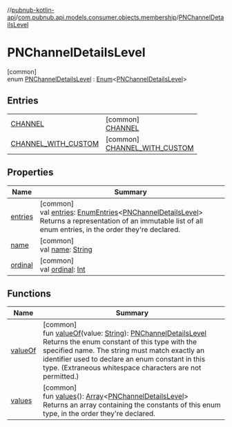 //[pubnub-kotlin-api](../../../index.md)/[com.pubnub.api.models.consumer.objects.membership](../index.md)/[PNChannelDetailsLevel](index.md)

# PNChannelDetailsLevel

[common]\
enum [PNChannelDetailsLevel](index.md) : [Enum](https://kotlinlang.org/api/latest/jvm/stdlib/kotlin/-enum/index.html)&lt;[PNChannelDetailsLevel](index.md)&gt;

## Entries

| | |
|---|---|
| [CHANNEL](-c-h-a-n-n-e-l/index.md) | [common]<br>[CHANNEL](-c-h-a-n-n-e-l/index.md) |
| [CHANNEL_WITH_CUSTOM](-c-h-a-n-n-e-l_-w-i-t-h_-c-u-s-t-o-m/index.md) | [common]<br>[CHANNEL_WITH_CUSTOM](-c-h-a-n-n-e-l_-w-i-t-h_-c-u-s-t-o-m/index.md) |

## Properties

| Name | Summary |
|---|---|
| [entries](entries.md) | [common]<br>val [entries](entries.md): [EnumEntries](https://kotlinlang.org/api/latest/jvm/stdlib/kotlin.enums/-enum-entries/index.html)&lt;[PNChannelDetailsLevel](index.md)&gt;<br>Returns a representation of an immutable list of all enum entries, in the order they're declared. |
| [name](-c-h-a-n-n-e-l_-w-i-t-h_-c-u-s-t-o-m/index.md#-372974862%2FProperties%2F1885423883) | [common]<br>val [name](-c-h-a-n-n-e-l_-w-i-t-h_-c-u-s-t-o-m/index.md#-372974862%2FProperties%2F1885423883): [String](https://kotlinlang.org/api/latest/jvm/stdlib/kotlin/-string/index.html) |
| [ordinal](-c-h-a-n-n-e-l_-w-i-t-h_-c-u-s-t-o-m/index.md#-739389684%2FProperties%2F1885423883) | [common]<br>val [ordinal](-c-h-a-n-n-e-l_-w-i-t-h_-c-u-s-t-o-m/index.md#-739389684%2FProperties%2F1885423883): [Int](https://kotlinlang.org/api/latest/jvm/stdlib/kotlin/-int/index.html) |

## Functions

| Name | Summary |
|---|---|
| [valueOf](value-of.md) | [common]<br>fun [valueOf](value-of.md)(value: [String](https://kotlinlang.org/api/latest/jvm/stdlib/kotlin/-string/index.html)): [PNChannelDetailsLevel](index.md)<br>Returns the enum constant of this type with the specified name. The string must match exactly an identifier used to declare an enum constant in this type. (Extraneous whitespace characters are not permitted.) |
| [values](values.md) | [common]<br>fun [values](values.md)(): [Array](https://kotlinlang.org/api/latest/jvm/stdlib/kotlin/-array/index.html)&lt;[PNChannelDetailsLevel](index.md)&gt;<br>Returns an array containing the constants of this enum type, in the order they're declared. |
